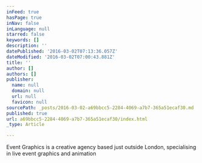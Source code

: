 ```yaml
---
inFeed: true
hasPage: true
inNav: false
inLanguage: null
starred: false
keywords: []
description: ''
datePublished: '2016-03-02T07:13:36.057Z'
dateModified: '2016-03-02T07:00:43.881Z'
title: ''
author: []
authors: []
publisher:
  name: null
  domain: null
  url: null
  favicon: null
sourcePath: _posts/2016-03-02-a69bbcc5-2284-4069-a7b7-365a51ecaf30.md
published: true
url: a69bbcc5-2284-4069-a7b7-365a51ecaf30/index.html
_type: Article

---
```

Event Graphics is a creative agency based just outside London, specialising in live event graphics and animation